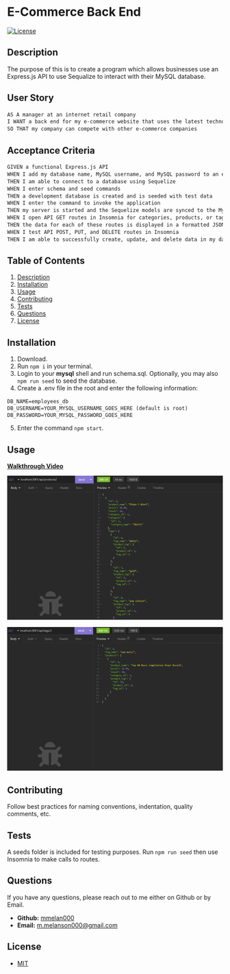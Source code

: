# E-Commerce Back End  
[![License](https://img.shields.io/badge/License-MIT-yellow.svg)](https://opensource.org/licenses/MIT)   

## Description  

The purpose of this is to create a program which allows businesses use an Express.js API to use Sequalize to interact with their MySQL database.

## User Story

```md
AS A manager at an internet retail company
I WANT a back end for my e-commerce website that uses the latest technologies
SO THAT my company can compete with other e-commerce companies
```

## Acceptance Criteria

```md
GIVEN a functional Express.js API
WHEN I add my database name, MySQL username, and MySQL password to an environment variable file
THEN I am able to connect to a database using Sequelize
WHEN I enter schema and seed commands
THEN a development database is created and is seeded with test data
WHEN I enter the command to invoke the application
THEN my server is started and the Sequelize models are synced to the MySQL database
WHEN I open API GET routes in Insomnia for categories, products, or tags
THEN the data for each of these routes is displayed in a formatted JSON
WHEN I test API POST, PUT, and DELETE routes in Insomnia
THEN I am able to successfully create, update, and delete data in my database
```

## Table of Contents  
1. [Description](#description)  
2. [Installation](#installation)  
3. [Usage](#usage)  
4. [Contributing](#contributing)  
5. [Tests](#tests)  
6. [Questions](#questions)  
7. [License](#license)
## Installation  

1. Download. 
2. Run `npm i` in your terminal.
3. Login to your **mysql** shell and run schema.sql. Optionally, you may also `npm run seed` to seed the database.
4. Create a .env file in the root and enter the following information:
```
DB_NAME=employees_db  
DB_USERNAME=YOUR_MYSQL_USERNAME_GOES_HERE (default is root)  
DB_PASSWORD=YOUR_MYSQL_PASSWORD_GOES_HERE  
```
5. Enter the command ```npm start```.  

## Usage  

**[Walkthrough Video](https://drive.google.com/file/d/1sBtApEYqutYOUci_sTvA7tTQqx3U7XHC/view?usp=sharing)**

![App Screenshot](./assets/images/SS1.png) 

![App Screenshot](./assets/images/SS2.png) 

## Contributing  

Follow best practices for naming conventions, indentation, quality comments, etc.  

## Tests  

A seeds folder is included for testing purposes. Run `npm run seed` then use Insomnia to make calls to routes.

## Questions  

If you have any questions, please reach out to me either on Github or by Email.
  - **Github:** [mmelan000](https://github.com/mmelan000)
  - **Email:** [m.melanson000@gmail.com](mailto:m.melanson000@gmail.com)

## License  

- [MIT](https://opensource.org/licenses/MIT)

